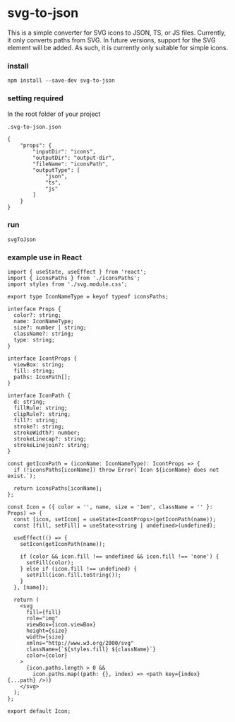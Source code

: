 # svg-to-json
This is a simple converter for SVG icons to JSON, TS, or JS files. Currently, it only converts paths from SVG. In future versions, support for the SVG element will be added. As such, it is currently only suitable for simple icons.

### install
```npm install --save-dev svg-to-json```

### setting required

In the root folder of your project

`.svg-to-json.json`
```
{
    "props": {
        "inputDir": "icons",
        "outputDir": "output-dir",
        "fileName": "iconsPath",
        "outputType": [
            "json",
            "ts",
            "js"
        ]
    }
}
```

### run 

`svgToJson`

### example use in React

```
import { useState, useEffect } from 'react';
import { iconsPaths } from './iconsPaths';
import styles from './svg.module.css';

export type IconNameType = keyof typeof iconsPaths;

interface Props {
  color?: string;
  name: IconNameType;
  size?: number | string;
  className?: string;
  type: string;
}

interface IcontProps {
  viewBox: string;
  fill: string;
  paths: IconPath[];
}

interface IconPath {
  d: string;
  fillRule: string;
  clipRule?: string;
  fill?: string;
  stroke?: string;
  strokeWidth?: number;
  strokeLinecap?: string;
  strokeLinejoin?: string;
}

const getIconPath = (iconName: IconNameType): IcontProps => {
  if (!iconsPaths[iconName]) throw Error(`Icon ${iconName} does not exist.`);

  return iconsPaths[iconName];
};

const Icon = ({ color = '', name, size = '1em', className = '' }: Props) => {
  const [icon, setIcon] = useState<IcontProps>(getIconPath(name));
  const [fill, setFill] = useState<string | undefined>(undefined);

  useEffect(() => {
    setIcon(getIconPath(name));

    if (color && icon.fill !== undefined && icon.fill !== 'none') {
      setFill(color);
    } else if (icon.fill !== undefined) {
      setFill(icon.fill.toString());
    }
  }, [name]);

  return (
    <svg
      fill={fill}
      role="img"
      viewBox={icon.viewBox}
      height={size}
      width={size}
      xmlns="http://www.w3.org/2000/svg"
      className={`${styles.fill} ${className}`}
      color={color}
    >
      {icon.paths.length > 0 &&
        icon.paths.map((path: {}, index) => <path key={index} {...path} />)}
    </svg>
  );
};

export default Icon;
```